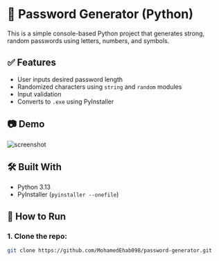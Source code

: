 # 🔐 Password Generator (Python)

This is a simple console-based Python project that generates strong, random passwords using letters, numbers, and symbols.

## ✅ Features

- User inputs desired password length
- Randomized characters using `string` and `random` modules
- Input validation
- Converts to `.exe` using PyInstaller

## 📷 Demo

![screenshot](https://via.placeholder.com/600x150.png?text=Example+Terminal+Output)

## 🛠 Built With

- Python 3.13
- PyInstaller (`pyinstaller --onefile`)

## 🚀 How to Run

### 1. Clone the repo:
```bash
git clone https://github.com/MohamedEhab098/password-generator.git
